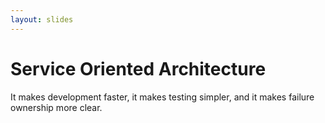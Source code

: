 ```yaml
---
layout: slides
---
```


# Service Oriented Architecture

It makes development faster, it makes testing simpler, and it makes failure ownership more clear.
